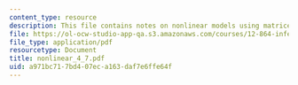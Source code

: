 ```yaml
---
content_type: resource
description: This file contains notes on nonlinear models using matrices.
file: https://ol-ocw-studio-app-qa.s3.amazonaws.com/courses/12-864-inference-from-data-and-models-spring-2005/a971bc717bd407eca163daf7e6ffe64f_nonlinear_4_7.pdf
file_type: application/pdf
resourcetype: Document
title: nonlinear_4_7.pdf
uid: a971bc71-7bd4-07ec-a163-daf7e6ffe64f
---
```

